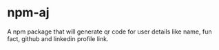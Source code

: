 # npm-aj

A npm package that will generate qr code for user details like name, fun fact, github and linkedin profile link.
